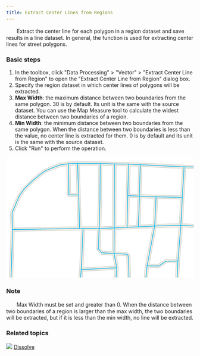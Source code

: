 ```yaml
---
title: Extract Center Lines from Regions
---
```


　　Extract the center line for each polygon in a region dataset and save results in a line dataset. In general, the function is used for extracting center lines for street polygons.


### Basic steps

 1. In the toolbox, click "Data Processing" > "Vector" > "Extract Center Line from Region" to open the "Extract Center Line from Region" dialog box.
 2. Specify the region dataset in which center lines of polygons will be extracted.
 3. **Max Width**:  the maximum distance between two boundaries from the same polygon. 30 is by default. Its unit is the same with the source dataset. You can use the Map Measure tool to calculate the widest distance between two boundaries of a region. 
 4. **Min Width**: the minimum distance between two boundaries from the same polygon. When the distance between two boundaries is less than the value, no center line is extracted for them. 0 is by default and its unit is the same with the source dataset.
 5. Click "Run" to perform the operation.

  ![](img/RegionToCenterLine.png)

### Note

　　Max Width must be set and greater than 0. When the distance between two boundaries of a region is larger than the max width, the two boundaries will be extracted, but if it is less than the min width, no line will be extracted.

### Related topics

![](img/smalltitle.png) [Dissolve](Datafuse.html)

